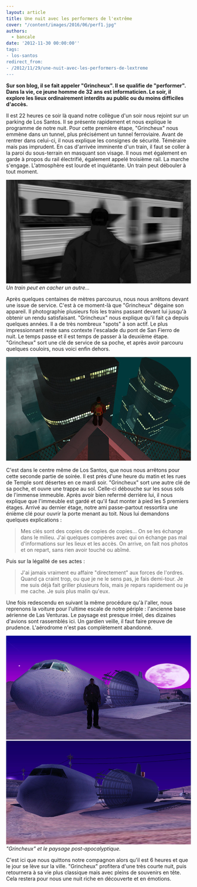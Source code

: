 ```yaml
---
layout: article
title: Une nuit avec les performers de l'extrême
cover: "/content/images/2016/06/perf1.jpg"
authors:
  - bancale
date: '2012-11-30 00:00:00''
tags:
- los-santos
redirect_from:
- /2012/11/29/une-nuit-avec-les-performers-de-lextreme
---
```


 **Sur son blog, il se fait appeler "Grincheux". Il se qualifie de "performer". Dans la vie, ce jeune homme de 32 ans est informaticien. Le soir, il explore les lieux ordinairement interdits au public ou du moins difficiles d'accès.**

Il est 22 heures ce soir là quand notre collègue d'un soir nous rejoint sur un parking de Los Santos. Il se présente rapidement et nous explique le programme de notre nuit. Pour cette première étape, "Grincheux" nous emmène dans un tunnel, plus précisément un tunnel ferroviaire. Avant de rentrer dans celui-ci, il nous explique les consignes de sécurité. Téméraire mais pas imprudent. En cas d'arrivée imminente d'un train, il faut se coller à la paroi du sous-terrain en masquant son visage. Il nous met également en garde à propos du rail électrifié, également appelé troisième rail. La marche s'engage. L'atmosphère est lourde et inquiétante. Un train peut débouler à tout moment.

![Un train peut en cacher un autre...](/content/images/2016/06/perf2.jpg)
_Un train peut en cacher un autre..._

Après quelques centaines de mètres parcourus, nous nous arrêtons devant une issue de service. C'est à ce moment-là que "Grincheux" dégaine son appareil. Il photographie plusieurs fois les trains passant devant lui jusqu'à obtenir un rendu satisfaisant. "Grincheux" nous explique qu'il fait ça depuis quelques années. Il a de très nombreux "spots" à son actif. Le plus impressionnant reste sans contexte l'escalade du pont de San Fierro de nuit. Le temps passe et il est temps de passer à la deuxième étape. "Grincheux" sort une clé de service de sa poche, et après avoir parcouru quelques couloirs, nous voici enfin dehors.

![](/content/images/2016/06/perf3.jpg)

C'est dans le centre même de Los Santos, que nous nous arrêtons pour cette seconde partie de soirée. Il est près d'une heure du matin et les rues de Temple sont désertes en ce mardi soir. "Grincheux" sort une autre clé de sa poche, et ouvre une trappe au sol. Celle-ci débouche sur les sous sols de l'immense immeuble. Après avoir bien refermé derrière lui, il nous explique que l'immeuble est gardé et qu'il faut monter à pied les 5 premiers étages. Arrivé au dernier étage, notre ami passe-partout ressortira une énième clé pour ouvrir la porte menant au toit. Nous lui demandons quelques explications :

> Mes clés sont des copies de copies de copies... On se les échange dans le milieu. J'ai quelques compères avec qui on échange pas mal d'informations sur les lieux et les accès. On arrive, on fait nos photos et on repart, sans rien avoir touché ou abîmé.

Puis sur la légalité de ses actes :

> J'ai jamais vraiment eu affaire "directement" aux forces de l'ordres. Quand ça craint trop, ou que je ne le sens pas, je fais demi-tour. Je me suis déjà fait griller plusieurs fois, mais je repars rapidement ou je me cache. Je suis plus malin qu'eux.

Une fois redescendu en suivant la même procédure qu'à l'aller, nous reprenons la voiture pour l'ultime escale de notre périple : l'ancienne base aérienne de Las Venturas. Le paysage est presque irréel, des dizaines d'avions sont rassemblés ici. Un gardien veille, il faut faire preuve de prudence. L'aérodrome n'est pas complètement abandonné.

![](/content/images/2016/06/perf5.jpg)
!["Grincheux" et le paysage post-apocalyptique.](/content/images/2016/06/perf4.jpg)
_"Grincheux" et le paysage post-apocalyptique._

C'est ici que nous quittons notre compagnon alors qu'il est 6 heures et que le jour se lève sur la ville. "Grincheux" profitera d'une très courte nuit, puis retournera à sa vie plus classique mais avec pleins de souvenirs en tête. Cela restera pour nous une nuit riche en découverte et en émotions.